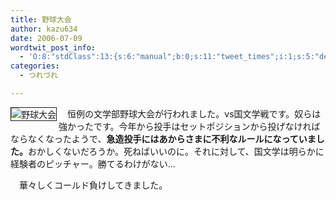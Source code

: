 ```yaml
---
title: 野球大会
author: kazu634
date: 2006-07-09
wordtwit_post_info:
  - 'O:8:"stdClass":13:{s:6:"manual";b:0;s:11:"tweet_times";i:1;s:5:"delay";i:0;s:7:"enabled";i:1;s:10:"separation";s:2:"60";s:7:"version";s:3:"3.7";s:14:"tweet_template";b:0;s:6:"status";i:2;s:6:"result";a:0:{}s:13:"tweet_counter";i:2;s:13:"tweet_log_ids";a:1:{i:0;i:2437;}s:9:"hash_tags";a:0:{}s:8:"accounts";a:1:{i:0;s:7:"kazu634";}}'
categories:
  - つれづれ

---
```

<div class="section">
<p>
<a href="http://chizumado.jp/view?position_id=360088" onclick="__gaTracker('send', 'event', 'outbound-article', 'http://chizumado.jp/view?position_id=360088', '');" target="_blank"><img alt="野球大会" align="left" src="http://chizumado.jp/RasterMap?position_id=360088" border="1" /></a>
</p></p> 
  
<p>
    　恒例の文学部野球大会が行われました。vs国文学戦です。奴らは強かったです。今年から投手はセットポジションから投げなければならなくなったようで、<b>急造投手にはあからさまに不利なルールになっていました。</b>おかしくないだろうか。死ねばいいのに。それに対して、国文学は明らかに経験者のピッチャー。勝てるわけがない…
</p></p> 
  
<p>
    　華々しくコールド負けしてきました。
</p>
</div>
